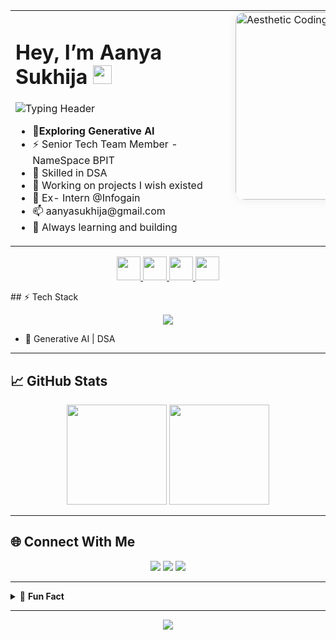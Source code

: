 <table>
<tr>
<td style="width: 50%; vertical-align: top; min-width: 320px;">

<h1>Hey, I’m Aanya Sukhija <img src="https://em-content.zobj.net/thumbs/120/apple/354/waving-hand_1f44b.png" width="30"/></h1>

<!-- Animated Typing Header (powered by readme-typing-svg) -->
<p>
  <img src="https://readme-typing-svg.demolab.com?font=Fira+Code&weight=600&size=22&pause=1000&color=3DDC97&width=390&lines=I%E2%80%99m+a+Coder;Learning+Enthusiast;Full-Stack+Developer;Generative+AI+Explorer;Open+Source+Contributor;Always+Curious+%F0%9F%98%8E" alt="Typing Header" />
</p>

<ul>
  <li> 👀<b>Exploring Generative AI</b></li>
  <li>⚡ Senior Tech Team Member - NameSpace BPIT </li>
  <li>🤖 Skilled in DSA</li>
  <li>🚀 Working on projects I wish existed</li>
  <li>📖 Ex- Intern @Infogain</li>
  <li>📫 aanyasukhija@gmail.com
  <li>🌱 Always learning and building</li>
</ul>

</td>
<td style="vertical-align: top; padding-left: 24px;">

<!-- Aesthetic, left-aligned illustration (not centered) -->
<img src="https://cdni.iconscout.com/illustration/premium/thumb/female-programmer-doing-computer-programming-6774636-5605199.png?f=webp" alt="Aesthetic Coding Illustration" width="300" style="border-radius:15px; box-shadow: 0 2px 16px #0001;" />

</td>
</tr>
</table>
<p align="center">
  <a href="https://www.linkedin.com/in/aanya-sukhija-785a3125a/" target="_blank">
    <img src="https://img.shields.io/badge/LinkedIn-0077B5?style=for-the-badge&logo=linkedin&logoColor=white" height="38" />
  </a>
  <a href="https://www.instagram.com/aannyyaa.__?igsh=d2F3aGFnNmxydTVi" target="_blank">
    <img src="https://img.shields.io/badge/Instagram-E4405F?style=for-the-badge&logo=instagram&logoColor=white" height="38" />
  </a>
  <a href="https://www.leetcode.com/aanya_sukhija" target="_blank">
    <img src="https://img.shields.io/badge/LeetCode-FFA116?style=for-the-badge&logo=leetcode&logoColor=black" height="38" />
  </a>
  <a href="https://discord.gg/U96xHCZt" target="_blank">
    <img src="https://img.shields.io/badge/Discord-5865F2?style=for-the-badge&logo=discord&logoColor=white" height="38" />
  </a>
</p>
## ⚡ Tech Stack

<p align="center">
  <img src="https://skillicons.dev/icons?i=cpp,python,java,html,css,js,react,nodejs,express,mongodb" />
</p>

- 🧠 Generative AI | DSA

---

## 📈 GitHub Stats

<p align="center">
  <img src="https://github-readme-stats.vercel.app/api?username=Aanyas24&show_icons=true&theme=tokyonight&hide_border=true" height="160"/>
  <img src="https://github-readme-stats.vercel.app/api/top-langs/?username=Aanyas24&layout=compact&theme=tokyonight&hide_border=true" height="160"/>
</p>

---

## 🌐 Connect With Me

<p align="center">
  <a href="https://www.linkedin.com/in/aanya-sukhija-785a3125a/"><img src="https://img.shields.io/badge/LinkedIn-0077B5?style=flat-square&logo=linkedin&logoColor=white"/></a>
  <a href="https://www.instagram.com/aannyyaa.__?igsh=d2F3aGFnNmxydTVi"><img src="https://img.shields.io/badge/Instagram-E4405F?style=flat-square&logo=instagram&logoColor=white"/></a>
  <a href="https://www.leetcode.com/aanya_sukhija"><img src="https://img.shields.io/badge/LeetCode-FFA116?style=flat-square&logo=leetcode&logoColor=black"/></a>
</p>

---

<details>
  <summary>📝 <b>Fun Fact</b></summary>
  <br>
  <p align="center">
    <i>"Working on projects I wish existed."</i>
  </p>
</details>

---

<p align="center">
  <img src="https://capsule-render.vercel.app/api?type=waving&color=gradient&height=100&section=footer"/>
</p>
